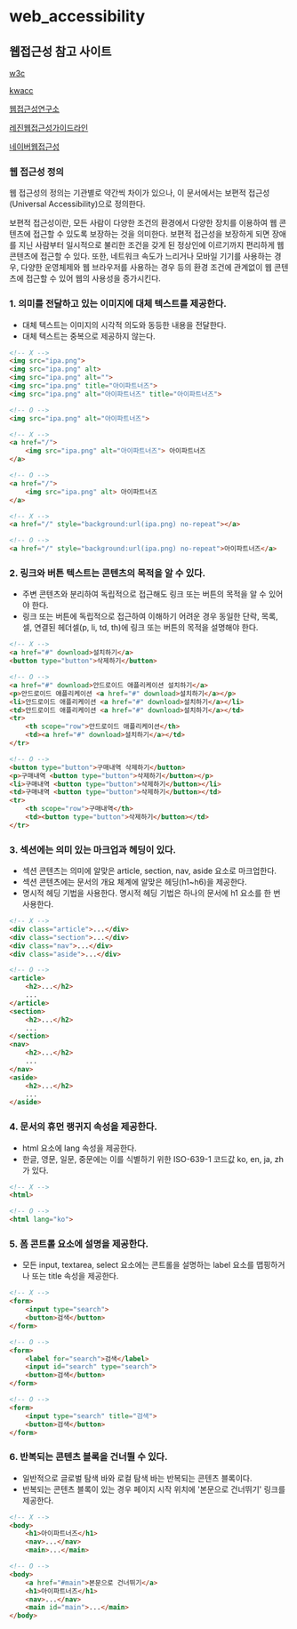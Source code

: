 # web_accessibility

## 웹접근성 참고 사이트

[w3c](https://www.w3.org/)

[kwacc](http://www.kwacc.or.kr/WAI/wcag21/)

[웹접근성연구소](https://www.wah.or.kr:444/index.asp)

[레진웹접근성가이드라인](https://github.com/lezhin/accessibility)

[네이버웹접근성](https://accessibility.naver.com/accessibility)


### 웹 접근성 정의

웹 접근성의 정의는 기관별로 약간씩 차이가 있으나, 이 문서에서는 보편적 접근성(Universal Accessibility)으로 정의한다.

보편적 접근성이란, 모든 사람이 다양한 조건의 환경에서 다양한 장치를 이용하여 웹 콘텐츠에 접근할 수 있도록 보장하는 것을 의미한다. 
보편적 접근성을 보장하게 되면 장애를 지닌 사람부터 일시적으로 불리한 조건을 갖게 된 정상인에 이르기까지 편리하게 웹 콘텐츠에 접근할 수 있다. 
또한, 네트워크 속도가 느리거나 모바일 기기를 사용하는 경우, 
다양한 운영체제와 웹 브라우저를 사용하는 경우 등의 환경 조건에 관계없이 웹 콘텐츠에 접근할 수 있어 웹의 사용성을 증가시킨다.

### 1. 의미를 전달하고 있는 이미지에 대체 텍스트를 제공한다.

+ 대체 텍스트는 이미지의 시각적 의도와 동등한 내용을 전달한다.
+ 대체 텍스트는 중복으로 제공하지 않는다.

```html
<!-- X -->
<img src="ipa.png">
<img src="ipa.png" alt>
<img src="ipa.png" alt="">
<img src="ipa.png" title="아이파트너즈">
<img src="ipa.png" alt="아이파트너즈" title="아이파트너즈">

<!-- O -->
<img src="ipa.png" alt="아이파트너즈">

<!-- X -->
<a href="/">
    <img src="ipa.png" alt="아이파트너즈"> 아이파트너즈
</a>

<!-- O -->
<a href="/">
    <img src="ipa.png" alt> 아이파트너즈
</a>

<!-- X -->
<a href="/" style="background:url(ipa.png) no-repeat"></a>

<!-- O -->
<a href="/" style="background:url(ipa.png) no-repeat">아이파트너즈</a>
```


### 2. 링크와 버튼 텍스트는 콘텐츠의 목적을 알 수 있다.

+ 주변 콘텐츠와 분리하여 독립적으로 접근해도 링크 또는 버튼의 목적을 알 수 있어야 한다.
+ 링크 또는 버튼에 독립적으로 접근하여 이해하기 어려운 경우 동일한 단락, 목록, 셀, 연결된 헤더셀(p, li, td, th)에 링크 또는 버튼의 목적을 설명해야 한다.

```html
<!-- X -->
<a href="#" download>설치하기</a>
<button type="button">삭제하기</button>

<!-- O -->
<a href="#" download>안드로이드 애플리케이션 설치하기</a>
<p>안드로이드 애플리케이션 <a href="#" download>설치하기</a></p>
<li>안드로이드 애플리케이션 <a href="#" download>설치하기</a></li>
<td>안드로이드 애플리케이션 <a href="#" download>설치하기</a></td>
<tr>
    <th scope="row">안드로이드 애플리케이션</th>
    <td><a href="#" download>설치하기</a></td>
</tr>

<!-- O -->
<button type="button">구매내역 삭제하기</button>
<p>구매내역 <button type="button">삭제하기</button></p>
<li>구매내역 <button type="button">삭제하기</button></li>
<td>구매내역 <button type="button">삭제하기</button></td>
<tr>
    <th scope="row">구매내역</th>
    <td><button type="button">삭제하기</button></td>
</tr>
```

### 3. 섹션에는 의미 있는 마크업과 헤딩이 있다.

+ 섹션 콘텐츠는 의미에 알맞은 article, section, nav, aside 요소로 마크업한다.
+ 섹션 콘텐츠에는 문서의 개요 체계에 알맞은 헤딩(h1~h6)을 제공한다.
+ 명시적 헤딩 기법을 사용한다. 명시적 헤딩 기법은 하나의 문서에 h1 요소를 한 번 사용한다.

```html
<!-- X -->
<div class="article">...</div>
<div class="section">...</div>
<div class="nav">...</div>
<div class="aside">...</div>

<!-- O -->
<article>
    <h2>...</h2>
    ...
</article>
<section>
    <h2>...</h2>
    ...
</section>
<nav>
    <h2>...</h2>
    ...
</nav>
<aside>
    <h2>...</h2>
    ...
</aside>
```

### 4. 문서의 휴먼 랭귀지 속성을 제공한다.

+ html 요소에 lang 속성을 제공한다.
+ 한글, 영문, 일문, 중문에는 이를 식별하기 위한 ISO-639-1 코드값 ko, en, ja, zh가 있다.

```html
<!-- X -->
<html>

<!-- O -->
<html lang="ko">
```

### 5. 폼 콘트롤 요소에 설명을 제공한다.

+ 모든 input, textarea, select 요소에는 콘트롤을 설명하는 label 요소를 맵핑하거나 또는 title 속성을 제공한다.

```html
<!-- X -->
<form>
    <input type="search">
    <button>검색</button>
</form>

<!-- O -->
<form>
    <label for="search">검색</label>
    <input id="search" type="search">
    <button>검색</button>
</form>

<!-- O -->
<form>
    <input type="search" title="검색">
    <button>검색</button>
</form>
```

### 6. 반복되는 콘텐츠 블록을 건너뛸 수 있다.

+ 일반적으로 글로벌 탐색 바와 로컬 탐색 바는 반복되는 콘텐츠 블록이다.
+ 반복되는 콘텐츠 블록이 있는 경우 페이지 시작 위치에 '본문으로 건너뛰기' 링크를 제공한다.

```html
<!-- X -->
<body>
    <h1>아이파트너즈</h1>
    <nav>...</nav>
    <main>...</main>

<!-- O -->
<body>
    <a href="#main">본문으로 건너뛰기</a>
    <h1>아이파트너즈</h1>
    <nav>...</nav>
    <main id="main">...</main>
</body>
```